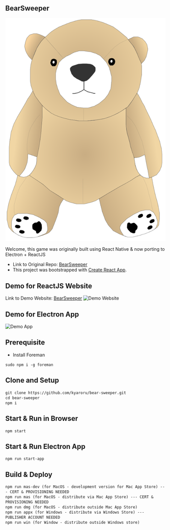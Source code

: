 ## BearSweeper
![Brownie](./src/Brownie.svg)

Welcome, this game was originally built using React Native & now porting to Electron + ReactJS

- Link to Original Repo: [BearSweeper](https://github.com/kyaroru/BearSweeper)
- This project was bootstrapped with [Create React App](https://github.com/facebook/create-react-app).

## Demo for ReactJS Website
Link to Demo Website: [BearSweeper](https://bearsweeper.kyaroru.com)
![Demo Website](http://g.recordit.co/CXfIGuw4gq.gif)

## Demo for Electron App
![Demo App](http://g.recordit.co/0DQ6WqLwKJ.gif)

## Prerequisite
- Install Foreman
```console
sudo npm i -g foreman
```

## Clone and Setup
```console
git clone https://github.com/kyaroru/bear-sweeper.git
cd bear-sweeper
npm i
```

## Start & Run in Browser
```console
npm start
```

## Start & Run Electron App
```console
npm run start-app
```

## Build & Deploy
```console
npm run mas-dev (for MacOS - development version for Mac App Store) --- CERT & PROVISIONING NEEDED
npm run mas (for MacOS - distribute via Mac App Store) --- CERT & PROVISIONING NEEDED
npm run dmg (for MacOS - distribute outside Mac App Store)
npm run appx (for Windows - distribute via Windows Store) --- PUBLISHER ACCOUNT NEEDED
npm run win (for Window - distribute outside Windows store)
```
